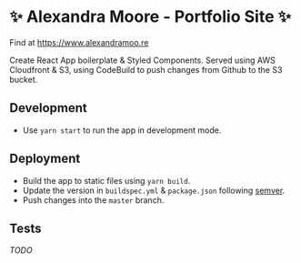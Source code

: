 # :sparkles: Alexandra Moore - Portfolio Site :sparkles:

Find at https://www.alexandramoo.re

Create React App boilerplate & Styled Components.
Served using AWS Cloudfront & S3, using CodeBuild to push changes from Github to the S3 bucket.

## Development

- Use `yarn start` to run the app in development mode.

## Deployment

- Build the app to static files using `yarn build`.
- Update the version in `buildspec.yml` & `package.json` following [semver](https://semver.org/).
- Push changes into the `master` branch.

## Tests

*TODO*

